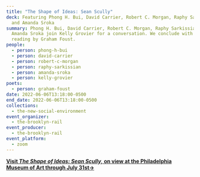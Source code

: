 ```yaml
---
title: "The Shape of Ideas: Sean Scully"
deck: Featuring Phong H. Bui, David Carrier, Robert C. Morgan, Raphy Sarkissian,
  and Amanda Sroka
summary: Phong H. Bui, David Carrier, Robert C. Morgan, Raphy Sarkissian, and
  Amanda Sroka join Kelly Grovier for a conversation. We conclude with a poetry
  reading by Graham Foust.
people:
  - person: phong-h-bui
  - person: david-carrier
  - person: robert-c-morgan
  - person: raphy-sarkissian
  - person: amanda-sroka
  - person: kelly-grovier
poets:
  - person: graham-foust
date: 2022-06-06T13:18:00-0500
end_date: 2022-06-06T13:18:00-0500
collections:
  - the-new-social-environment
event_organizer:
  - the-brooklyn-rail
event_producer:
  - the-brooklyn-rail
event_platform:
  - zoom
---
```

**[Visit *The Shape of Ideas: Sean Scully,* on view at the Philadelphia Museum of Art through July 31st→](https://philamuseum.org/calendar/exhibition/sean-scully-shape-ideas)**